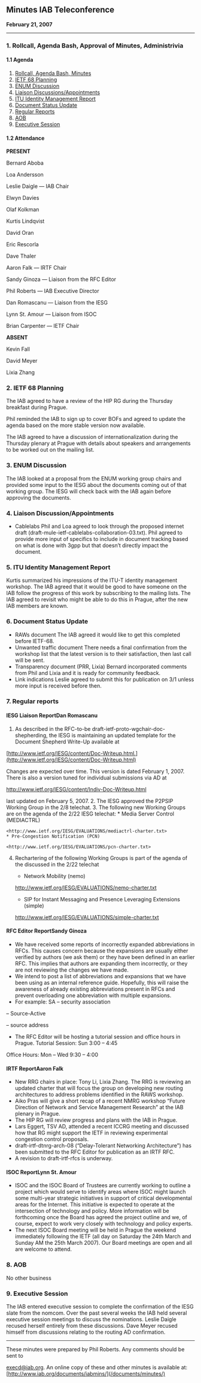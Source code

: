 
Minutes
IAB Teleconference
--------------------------


**February 21, 2007**




---


### 1. Rollcall, Agenda Bash, Approval of Minutes, Administrivia


#### 1.1 Agenda


1. [Rollcall, Agenda Bash, Minutes](#1)
2. [IETF 68 Planning](#2)
3. [ENUM Discussion](#3)
4. [Liaison Discussions/Appointments](#4)
5. [ITU Identity Management Report](#5)
6. [Document Status Update](#6)
7. [Regular Reports](#7)
8. [AOB](#8)
9. [Executive Session](#9)


#### 1.2 Attendance


**PRESENT**  

Bernard Aboba  

Loa Andersson  

Leslie Daigle — IAB Chair  

Elwyn Davies  

Olaf Kolkman  

Kurtis Lindqvist  

David Oran  

Eric Rescorla  

Dave Thaler  

Aaron Falk — IRTF Chair  

Sandy Ginoza — Liaison from the RFC Editor  

Phil Roberts — IAB Executive Director  

Dan Romascanu — Liaison from the IESG  

Lynn St. Amour — Liaison from ISOC  

Brian Carpenter — IETF Chair



**ABSENT**  

Kevin Fall  

David Meyer  

Lixia Zhang


### 2. IETF 68 Planning


The IAB agreed to have a review of the HIP RG during the Thursday breakfast during Prague.


Phil reminded the IAB to sign up to cover BOFs and agreed to update the agenda based on the more stable version now available.


The IAB agreed to have a discussion of internationalization during the Thursday plenary at Prague with details about speakers and arrangements to be worked out on the mailing list.


### 3. ENUM Discussion


The IAB looked at a proposal from the ENUM working group chairs and provided some input to the IESG about the documents coming out of that working group. The IESG will check back with the IAB again before approving the documents.


### 4. Liaison Discussion/Appointments


* Cablelabs
Phil and Loa agreed to look through the proposed internet draft (draft-mule-ietf-cablelabs-collaboration-03.txt). Phil agreed to provide more input of specifics to include in document tracking based on what is done with 3gpp but that doesn’t directly impact the document.


### 5. ITU Identity Management Report


Kurtis summarized his impressions of the ITU-T identity management workshop. The IAB agreed that it would be good to have someone on the IAB follow the progress of this work by subscribing to the mailing lists. The IAB agreed to revisit who might be able to do this in Prague, after the new IAB members are known.


### 6. Document Status Update


* RAWs document
The IAB agreed it would like to get this completed before IETF-68.
* Unwanted traffic document
There needs a final confirmation from the workshop list that the latest version is to their satisfaction, then last call will be sent.
* Transparency document (PRR, Lixia)
Bernard incorporated comments from Phil and Lixia and it is ready for community feedback.
* Link indications
Leslie agreed to submit this for publication on 3/1 unless more input is received before then.


### 7. Regular reports


#### IESG Liaison ReportDan Romascanu


1. As described in the RFC-to-be draft-ietf-proto-wgchair-doc-shepherding, the IESG is maintaining an updated template for the Document Shepherd Write-Up available at  

[http://www.ietf.org/IESG/content/Doc-Writeup.html.](http://www.ietf.org/IESG/content/Doc-Writeup.html)  

Changes are expected over time. This version is dated February 1, 2007. There is also a version tuned for individual submissions via AD at  

<http://www.ietf.org/IESG/content/Indiv-Doc-Writeup.html>  

last updated on February 5, 2007.
2. The IESG approved the P2PSIP Working Group in the 2/8 telechat.
3. The following new Working Groups are on the agenda of the 2/22 IESG telechat:
	* Media Server Control (MEDIACTRL)  
	
	<http://www.ietf.org/IESG/EVALUATIONS/mediactrl-charter.txt>
	* Pre-Congestion Notification (PCN)  
	
	<http://www.ietf.org/IESG/EVALUATIONS/pcn-charter.txt>
4. Rechartering of the following Working Groups is part of the agenda of the discussed in the 2/22 telechat
	* Network Mobility (nemo)  
	
	<http://www.ietf.org/IESG/EVALUATIONS/nemo-charter.txt>
	* SIP for Instant Messaging and Presence Leveraging Extensions (simple)  
	
	<http://www.ietf.org/IESG/EVALUATIONS/simple-charter.txt>


#### RFC Editor ReportSandy Ginoza


* We have received some reports of incorrectly expanded abbreviations in RFCs. This causes concern because the expansions are usually either verified by authors (we ask them) or they have been defined in an earlier RFC. This implies that authors are expanding them incorrectly, or they are not reviewing the changes we have made.
* We intend to post a list of abbreviations and expansions that we have been using as an internal reference guide. Hopefully, this will raise the awareness of already existing abbreviations present in RFCs and prevent overloading one abbreviation with multiple expansions.
* For example:
SA – security association  

 – Source-Active  

 – source address
* The RFC Editor will be hosting a tutorial session and office hours in Prague.
Tutorial Session: Sun 3:00 – 4:45  

Office Hours: Mon – Wed 9:30 – 4:00


#### IRTF ReportAaron Falk


* New RRG chairs in place: Tony Li, Lixia Zhang. The RRG is reviewing an updated charter that will focus the group on developing new routing architectures to address problems identified in the RAWS workshop.
* Aiko Pras will give a short recap of a recent NMRG workshop “Future Direction of Network and Service Management Research” at the IAB plenary in Prague.
* The HIP RG will review progress and plans with the IAB in Prague.
* Lars Eggert, TSV AD, attended a recent ICCRG meeting and discussed how that RG might support the IETF in reviewing experimental congestion control proposals.
* draft-irtf-dtnrg-arch-08 (“Delay-Tolerant Networking Architecture”) has been submitted to the RFC Editor for publication as an IRTF RFC.
* A revision to draft-irtf-rfcs is underway.


#### ISOC ReportLynn St. Amour


* ISOC and the ISOC Board of Trustees are currently working to outline a project which would serve to identify areas where ISOC might launch some multi-year strategic initiatives in support of critical developmental areas for the Internet. This initiative is expected to operate at the intersection of technology and policy.
More information will be forthcoming once the Board has agreed the project outline and we, of course, expect to work very closely with technology and policy experts.
* The next ISOC Board meeting will be held in Prague the weekend immediately following the IETF (all day on Saturday the 24th March and Sunday AM the 25th March 2007). Our Board meetings are open and all are welcome to attend.


### 8. AOB


No other business


### 9. Executive Session


The IAB entered executive session to complete the confirmation of the IESG slate from the nomcom. Over the past several weeks the IAB held several executive session meetings to discuss the nominations. Leslie Daigle recused herself entirely from these discussions. Dave Meyer recused himself from discussions relating to the routing AD confirmation.




---


These minutes were prepared by Phil Roberts. Any comments should be sent to  

[execd@iab.org](mailto:execd@iab.org). An online copy of these and other minutes is available at:  [http://www.iab.org/documents/iabmins/](/documents/minutes/)


